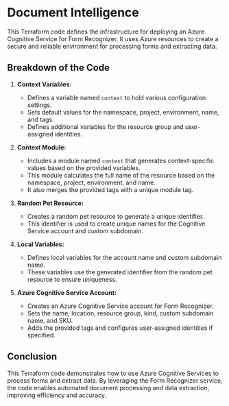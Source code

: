 # Document Intelligence

This Terraform code defines the infrastructure for deploying an Azure Cognitive Service for Form Recognizer. It uses Azure resources to create a secure and reliable environment for processing forms and extracting data.

## Breakdown of the Code

1. **Context Variables:**
   - Defines a variable named `context` to hold various configuration settings.
   - Sets default values for the namespace, project, environment, name, and tags.
   - Defines additional variables for the resource group and user-assigned identities.

2. **Context Module:**
   - Includes a module named `context` that generates context-specific values based on the provided variables.
   - This module calculates the full name of the resource based on the namespace, project, environment, and name.
   - It also merges the provided tags with a unique module tag.

3. **Random Pet Resource:**
   - Creates a random pet resource to generate a unique identifier.
   - This identifier is used to create unique names for the Cognitive Service account and custom subdomain.

4. **Local Variables:**
   - Defines local variables for the account name and custom subdomain name.
   - These variables use the generated identifier from the random pet resource to ensure uniqueness.

5. **Azure Cognitive Service Account:**
   - Creates an Azure Cognitive Service account for Form Recognizer.
   - Sets the name, location, resource group, kind, custom subdomain name, and SKU.
   - Adds the provided tags and configures user-assigned identities if specified.


## Conclusion

This Terraform code demonstrates how to use Azure Cognitive Services to process forms and extract data. By leveraging the Form Recognizer service, the code enables automated document processing and data extraction, improving efficiency and accuracy.
